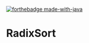 [![forthebadge made-with-java](https://forthebadge.com/images/badges/made-with-java.svg)](https://java.com/en/)



# RadixSort
